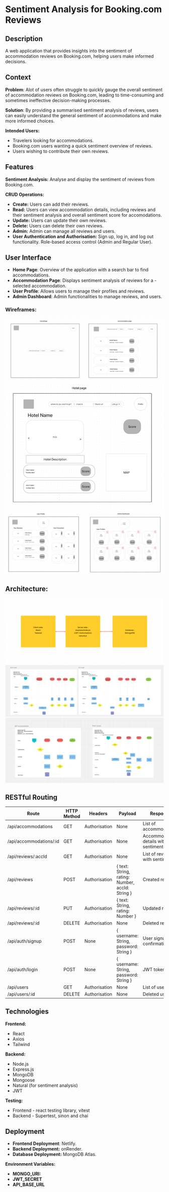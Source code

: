 # Sentiment Analysis for Booking.com Reviews

## Description

A web application that provides insights into the sentiment of accommodation reviews on Booking.com, helping users make informed decisions.

## Context

**Problem**: Alot of users often struggle to quickly gauge the overall sentiment of accommodation reviews on Booking.com, leading to time-consuming and sometimes ineffective decision-making processes.

**Solution**: By providing a summarised sentiment analysis of reviews, users can easily understand the general sentiment of accommodations and make more informed choices.

**Intended Users:**

- Travelers looking for accommodations.
- Booking.com users wanting a quick sentiment overview of reviews.
- Users wishing to contribute their own reviews.

## Features

**Sentiment Analysis:** Analyse and display the sentiment of reviews from Booking.com.

**CRUD Operations:**

- **Create:** Users can add their reviews.
- **Read:** Users can view accommodation details, including reviews and their sentiment analysis and overall sentiment score for accomodations.
- **Update:** Users can update their own reviews.
- **Delete:** Users can delete their own reviews.
- **Admin:** Admin can manage all reviews and users.
- **User Authentication and Authorisation:**
  Sign up, log in, and log out functionality.
  Role-based access control (Admin and Regular User).

## User Interface

- **Home Page**: Overview of the application with a search bar to find accommodations.
- **Accommodation Page**: Displays sentiment analysis of reviews for a - selected accommodation.
- **User Profile**: Allows users to manage their profiles and reviews.
- **Admin Dashboard**: Admin functionalities to manage reviews, and users.

### Wireframes:

![Alt text](wireframe1.png)
![Alt text](wireframe2.png)
![Alt text](wireframe3.png)

## Architecture:

![Alt text](architecture.png)
![Alt text](auth-routing.png)
![Alt text](accom-reviews-routing.png)

## RESTful Routing

| Route                   | HTTP Method | Headers       | Payload                                         | Response                             |
| ----------------------- | ----------- | ------------- | ----------------------------------------------- | ------------------------------------ |
| /api/accommodations     | GET         | Authorisation | None                                            | List of accommodations               |
| /api/accommodations/:id | GET         | Authorisation | None                                            | Accommodation details with sentiment |
| /api/reviews/:accId     | GET         | Authorisation | None                                            | List of reviews with sentiment       |
| /api/reviews            | POST        | Authorisation | { text: String, rating: Number, accId: String } | Created review                       |
| /api/reviews/:id        | PUT         | Authorisation | { text: String, rating: Number }                | Updated review                       |
| /api/reviews/:id        | DELETE      | Authorisation | None                                            | Deleted review                       |
| /api/auth/signup        | POST        | None          | { username: String, password: String }          | User signup confirmation             |
| /api/auth/login         | POST        | None          | { username: String, password: String }          | JWT token                            |
| /api/users              | GET         | Authorisation | None                                            | List of users                        |
| /api/users/:id          | DELETE      | Authorisation | None                                            | Deleted user                         |

## Technologies

**Frontend:**

- React
- Axios
- Tailwind

**Backend:**

- Node.js
- Express.js
- MongoDB
- Mongoose
- Natural (for sentiment analysis)
- JWT

**Testing:**

- Frontend - react testing library, vitest
- Backend - Supertest, sinon and chai

## Deployment

- **Frontend Deployment**: Netlify.
- **Backend Deployment:** onRender.
- **Database Deployment:** MongoDB Atlas.

**Environment Variables:**

- **MONGO_URI:**
- **JWT_SECRET**
- **API_BASE_URL**
